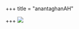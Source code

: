 +++
title = "anantaghanAH"

+++
[![](https://lh6.googleusercontent.com/-dp7f0g2CSJY/UXDrWWwsh9I/AAAAAAAACpM/_xem04zS_ss/s640/Cubes.jpg)](https://picasaweb.google.com/lh/photo/9Ex8atqILScZHtqlBxCdjdMTjNZETYmyPJy0liipFm0?feat=embedwebsite)
